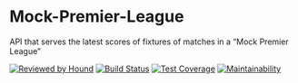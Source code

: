 # Mock-Premier-League
API that serves the latest scores of fixtures of matches in a “Mock Premier League”

[![Reviewed by Hound](http://img.shields.io/badge/Reviewed%20By-Hound-%23a874d1)](https://houndci.com)
[![Build Status](https://travis-ci.org/tobslob/Mock-Premier-League.svg?branch=master)](https://travis-ci.org/tobslob/Mock-Premier-League.svg?branch=master)
[![Test Coverage](https://api.codeclimate.com/v1/badges/1f78f6d74b35d99749f3/test_coverage)](https://codeclimate.com/github/tobslob/Mock-Premier-League/test_coverage)
[![Maintainability](https://api.codeclimate.com/v1/badges/1f78f6d74b35d99749f3/maintainability)](https://codeclimate.com/github/tobslob/Mock-Premier-League/maintainability)

